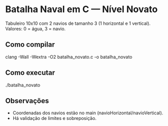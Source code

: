 # Batalha Naval em C — Nível Novato

Tabuleiro 10x10 com 2 navios de tamanho 3 (1 horizontal e 1 vertical).
Valores: 0 = água, 3 = navio.

## Como compilar
clang -Wall -Wextra -O2 batalha_novato.c -o batalha_novato

## Como executar
./batalha_novato

## Observações
- Coordenadas dos navios estão no main (navioHorizontal/navioVertical).
- Há validação de limites e sobreposição.
